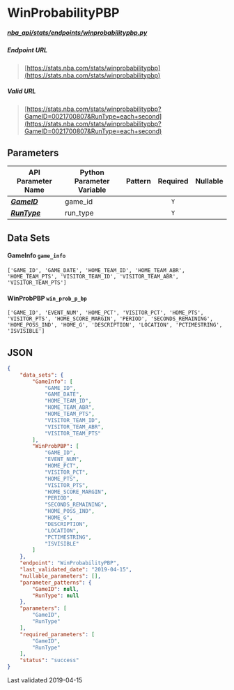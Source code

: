 # WinProbabilityPBP
##### [nba_api/stats/endpoints/winprobabilitypbp.py](https://github.com/swar/nba_api/blob/master/nba_api/stats/endpoints/winprobabilitypbp.py)

##### Endpoint URL
>[https://stats.nba.com/stats/winprobabilitypbp](https://stats.nba.com/stats/winprobabilitypbp)

##### Valid URL
>[https://stats.nba.com/stats/winprobabilitypbp?GameID=0021700807&RunType=each+second](https://stats.nba.com/stats/winprobabilitypbp?GameID=0021700807&RunType=each+second)

## Parameters
API Parameter Name | Python Parameter Variable | Pattern | Required | Nullable
------------ | ------------ | :-----------: | :---: | :---:
[_**GameID**_](https://github.com/swar/nba_api/blob/master/docs/nba_api/stats/library/parameters.md#GameID) | game_id |  | `Y` |  | 
[_**RunType**_](https://github.com/swar/nba_api/blob/master/docs/nba_api/stats/library/parameters.md#RunType) | run_type |  | `Y` |  | 

## Data Sets
#### GameInfo `game_info`
```text
['GAME_ID', 'GAME_DATE', 'HOME_TEAM_ID', 'HOME_TEAM_ABR', 'HOME_TEAM_PTS', 'VISITOR_TEAM_ID', 'VISITOR_TEAM_ABR', 'VISITOR_TEAM_PTS']
```

#### WinProbPBP `win_prob_p_bp`
```text
['GAME_ID', 'EVENT_NUM', 'HOME_PCT', 'VISITOR_PCT', 'HOME_PTS', 'VISITOR_PTS', 'HOME_SCORE_MARGIN', 'PERIOD', 'SECONDS_REMAINING', 'HOME_POSS_IND', 'HOME_G', 'DESCRIPTION', 'LOCATION', 'PCTIMESTRING', 'ISVISIBLE']
```


## JSON
```json
{
    "data_sets": {
        "GameInfo": [
            "GAME_ID",
            "GAME_DATE",
            "HOME_TEAM_ID",
            "HOME_TEAM_ABR",
            "HOME_TEAM_PTS",
            "VISITOR_TEAM_ID",
            "VISITOR_TEAM_ABR",
            "VISITOR_TEAM_PTS"
        ],
        "WinProbPBP": [
            "GAME_ID",
            "EVENT_NUM",
            "HOME_PCT",
            "VISITOR_PCT",
            "HOME_PTS",
            "VISITOR_PTS",
            "HOME_SCORE_MARGIN",
            "PERIOD",
            "SECONDS_REMAINING",
            "HOME_POSS_IND",
            "HOME_G",
            "DESCRIPTION",
            "LOCATION",
            "PCTIMESTRING",
            "ISVISIBLE"
        ]
    },
    "endpoint": "WinProbabilityPBP",
    "last_validated_date": "2019-04-15",
    "nullable_parameters": [],
    "parameter_patterns": {
        "GameID": null,
        "RunType": null
    },
    "parameters": [
        "GameID",
        "RunType"
    ],
    "required_parameters": [
        "GameID",
        "RunType"
    ],
    "status": "success"
}
```

Last validated 2019-04-15